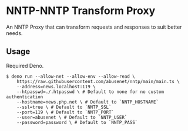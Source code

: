 # NNTP-NNTP Transform Proxy

An NNTP Proxy that can transform requests and responses to suit better needs.

## Usage

Required Deno.

```shell
$ deno run --allow-net --allow-env --allow-read \
    https://raw.githubusercontent.com/abusenet/nntp/main/main.ts \
    --address=news.localhost:119 \
    --htpasswd=./.htpasswd \ # Default to none for no custom authentication
    --hostname=news.php.net \ # Default to `NNTP_HOSTNAME`
    --ssl=true \ # Default to `NNTP_SSL`
    --port=119 \ # Default to `NNTP_PORT`
    --user=abusenet \ # Default to `NNTP_USER`
    --password=password \ # Default to `NNTP_PASS`
```
